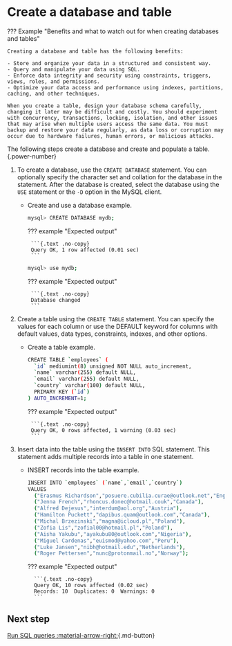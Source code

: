 # Create a database and table

??? Example "Benefits and what to watch out for when creating databases and tables"

    Creating a database and table has the following benefits:

    - Store and organize your data in a structured and consistent way.
    - Query and manipulate your data using SQL.
    - Enforce data integrity and security using constraints, triggers, views, roles, and permissions.
    - Optimize your data access and performance using indexes, partitions, caching, and other techniques.

    When you create a table, design your database schema carefully, changing it later may be difficult and costly. You should experiment with concurrency, transactions, locking, isolation, and other issues that may arise when multiple users access the same data. You must backup and restore your data regularly, as data loss or corruption may occur due to hardware failures, human errors, or malicious attacks.

The following steps create a database and create and populate a table.
{.power-number}

1. To create a database, use the `CREATE DATABASE` statement. You can optionally specify the character set and collation for the database in the statement. After the database is created, select the database using the `USE` statement or the `-D` option in the MySQL client.

     * Create and use a database example.

        ```{.bash data-prompt="mysql>"}
        mysql> CREATE DATABASE mydb;
        ```

        ??? example "Expected output"

            ```{.text .no-copy}
            Query OK, 1 row affected (0.01 sec)
            ```

        ```{.bash data-prompt="mysql>"}
        mysql> use mydb;
        ```
      
        ??? example "Expected output"

            ```{.text .no-copy}
            Database changed
            ```

2. Create a table using the `CREATE TABLE` statement. You can specify the values for each column or use the DEFAULT keyword for columns with default values, data types, constraints, indexes, and other options.

     * Create a table example.

        ```{.bash data-prompt="mysql>"}
        CREATE TABLE `employees` (
          `id` mediumint(8) unsigned NOT NULL auto_increment,
          `name` varchar(255) default NULL,
          `email` varchar(255) default NULL,
          `country` varchar(100) default NULL,
          PRIMARY KEY (`id`)
        ) AUTO_INCREMENT=1;
        ```

        ??? example "Expected output"

            ```{.text .no-copy}
            Query OK, 0 rows affected, 1 warning (0.03 sec)
            ```

3. Insert data into the table using the `INSERT INTO` SQL statement. This statement adds multiple records into a table in one statement.

    * INSERT records into the table example.

        ```{.bash data-prompt="mysql>"}
        INSERT INTO `employees` (`name`,`email`,`country`)
        VALUES
          ("Erasmus Richardson","posuere.cubilia.curae@outlook.net","England"),
          ("Jenna French","rhoncus.donec@hotmail.couk","Canada"),
          ("Alfred Dejesus","interdum@aol.org","Austria"),
          ("Hamilton Puckett","dapibus.quam@outlook.com","Canada"),
          ("Michal Brzezinski","magna@icloud.pl","Poland"),
          ("Zofia Lis","zofial00@hotmail.pl","Poland"),
          ("Aisha Yakubu","ayakubu80@outlook.com","Nigeria"),
          ("Miguel Cardenas","euismod@yahoo.com","Peru"),
          ("Luke Jansen","nibh@hotmail.edu","Netherlands"),
          ("Roger Pettersen","nunc@protonmail.no","Norway");
        ```

        ??? example "Expected output"

            ```{.text .no-copy}
            Query OK, 10 rows affected (0.02 sec)
            Records: 10  Duplicates: 0  Warnings: 0
            ```

## Next step

[Run SQL queries :material-arrow-right:](quickstart-queries.md){.md-button}
